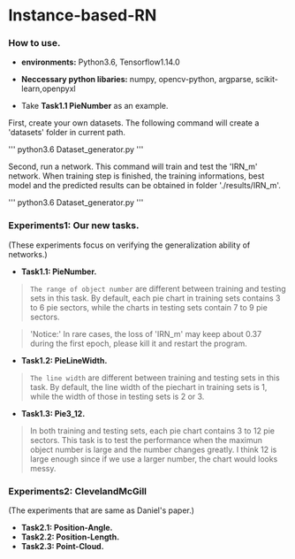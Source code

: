 # Instance-based-RN


### How to use.

* **environments:** Python3.6, Tensorflow1.14.0

* **Neccessary python libaries:** numpy, opencv-python, argparse, scikit-learn,openpyxl

* Take **Task1.1 PieNumber** as an example. 

First, create your own datasets. The following command will create a 'datasets' folder in current path.

'''
python3.6 Dataset_generator.py
'''

Second, run a network. This command will train and test the 'IRN_m' network. When training step is finished, the training informations, best model and the predicted results can be obtained in folder './results/IRN_m'.

'''
python3.6 Dataset_generator.py
'''

### Experiments1: Our new tasks. 
(These experiments focus on verifying the generalization ability of networks.)

* **Task1.1: PieNumber.**

> `The range of object number` are different between training and testing sets in this task. By default, each pie chart in training sets contains 3 to 6 pie sectors, while the charts in testing sets contain 7 to 9 pie sectors.

> 'Notice:' In rare cases, the loss of 'IRN_m' may keep about 0.37 during the first epoch, please kill it and restart the program.

* **Task1.2: PieLineWidth.**

> `The line width` are different between training and testing sets in this task. By default, the line width of the piechart in training sets is 1, while the width of those in testing sets is 2 or 3.

* **Task1.3: Pie3_12.**

> In both training and testing sets, each pie chart contains 3 to 12 pie sectors. This task is to test the performance when the maximun object number is large and the number changes greatly. I think 12 is large enough since if we use a larger number, the chart would looks messy.


### Experiments2: ClevelandMcGill
(The experiments that are same as Daniel's paper.)

* **Task2.1: Position-Angle.**
* **Task2.2: Position-Length.**
* **Task2.3: Point-Cloud.**


